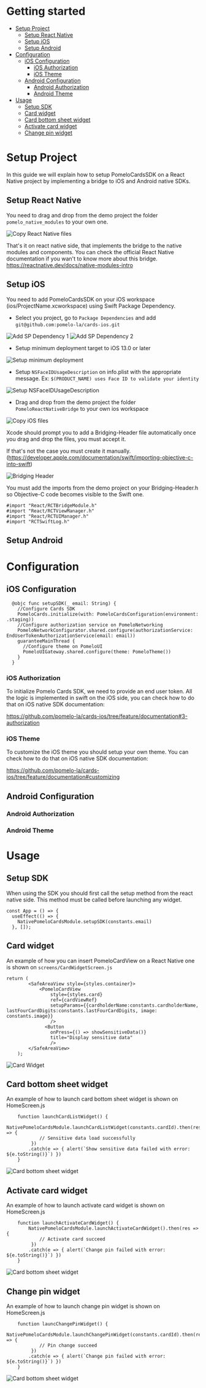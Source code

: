 # Getting started

- [Setup Project](#setup-project)
    - [Setup React Native](#setup-react-native)
    - [Setup iOS](#setup-ios)
    - [Setup Android](#setup-android)
- [Configuration](#configuration)
    - [iOS Configuration](#ios-configuration)
        - [iOS Authorization](#ios-authorization)
        - [iOS Theme](#ios-theme)
    - [Android Configuration](#android-configuration)
        - [Android Authorization](#android-authorization)
        - [Android Theme](#android-theme)
- [Usage](#usage)
    - [Setup SDK](#setup-sdk)
    - [Card widget](#card-widget)
    - [Card bottom sheet widget](#card-bottom-sheet-widget)
    - [Activate card widget](#activate-card-widget)
    - [Change pin widget](#change-pin-widget)

# Setup Project

In this guide we will explain how to setup PomeloCardsSDK on a React Native project by implementing a bridge to iOS and Android native SDKs.

## Setup React Native

You need to drag and drop from the demo project the folder `pomelo_native_modules` to your own one.

![Copy React Native files](./documentation/rn-files.jpg)

That's it on react native side, that implements the bridge to the native modules and components. You can check the official React Native documentation if you wan't to know more about this bridge.
https://reactnative.dev/docs/native-modules-intro


## Setup iOS

You need to add PomeloCardsSDK on your iOS workspace  (ios/ProjectName.xcworkspace) using Swift Package Dependency.

- Select you project, go to `Package Dependencies` and add `git@github.com:pomelo-la/cards-ios.git`

![Add SP Dependency 1](./documentation/ios-sp-dependency-1.jpg)
![Add SP Dependency 2](./documentation/ios-sp-dependency-2.jpg)

- Setup minimum deployment target to iOS 13.0 or later

![Setup minimum deployment](./documentation/ios-min-deploy.jpg)

- Setup `NSFaceIDUsageDescription` on info.plist with the appropriate message. Ex: `$(PRODUCT_NAME) uses Face ID to validate your identity`

![Setup NSFaceIDUsageDescription](./documentation/ios-faceid.jpg)

- Drag and drop from the demo project the folder `PomeloReactNativeBridge` to your own ios workspace

![Copy iOS files](./documentation/ios-files.jpg)

Xcode should prompt you to add a Bridging-Header file automatically once you drag and drop the files, you must accept it.

If that's not the case you must create it manually. (https://developer.apple.com/documentation/swift/importing-objective-c-into-swift)

 ![Bridging Header](./documentation/bridging-header.jpg)

You must add the imports from the demo project on your Bridging-Header.h so Objective-C code becomes visible to the Swift one.

```
#import "React/RCTBridgeModule.h"
#import "React/RCTViewManager.h"
#import "React/RCTUIManager.h"
#import "RCTSwiftLog.h"
```

## Setup Android

# Configuration

## iOS Configuration

```
  @objc func setupSDK(_ email: String) {
    //Configure Cards SDK
    PomeloCards.initialize(with: PomeloCardsConfiguration(environment: .staging))
    //Configure authorization service on PomeloNetworking
    PomeloNetworkConfigurator.shared.configure(authorizationService: EndUserTokenAuthorizationService(email: email))
    guaranteeMainThread {
      //Configure theme on PomeloUI
      PomeloUIGateway.shared.configure(theme: PomeloTheme())
    }
  }
```
### iOS Authorization
To initialize Pomelo Cards SDK, we need to provide an end user token. All the logic is implemented in swift on the iOS side, you can check how to do that on iOS native SDK documentation:

<https://github.com/pomelo-la/cards-ios/tree/feature/documentation#3-authorization>

### iOS Theme
To customize the iOS theme you should setup your own theme. You can check how to do that on iOS native SDK documentation:

<https://github.com/pomelo-la/cards-ios/tree/feature/documentation#customizing>

## Android Configuration

### Android Authorization

### Android Theme

# Usage

## Setup SDK
When using the SDK you should first call the setup method from the react native side. This method must be called before launching any widget.
```
const App = () => {
  useEffect(() => {
    NativePomeloCardsModule.setupSDK(constants.email)
  }, []);
```

## Card widget
An example of how you can insert PomeloCardView on a React Native one is shown on `screens/CardWidgetScreen.js`
```
return (
        <SafeAreaView style={styles.container}>
            <PomeloCardView 
                style={styles.card}
                ref={cardViewRef}
                setupParams={{cardholderName:constants.cardholderName, lastFourCardDigits:constants.lastFourCardDigits, image: constants.image}}
                />
              <Button
                onPress={() => showSensitiveData()}
                title="Display sensitive data"
                />
        </SafeAreaView>
    );
```
![Card Widget](./documentation/card-widget.jpg)

## Card bottom sheet widget
An example of how to launch card bottom sheet widget is shown on HomeScreen.js
```
    function launchCardListWidget() {
        NativePomeloCardsModule.launchCardListWidget(constants.cardId).then(res => {
            // Sensitive data load successfully
         })
        .catch(e => { alert(`Show sensitive data failed with error: ${e.toString()}`) })
    }
```
![Card bottom sheet widget](./documentation/card-bottom-sheet.jpg)

## Activate card widget
An example of how to launch activate card widget is shown on HomeScreen.js
```
    function launchActivateCardWidget() {
        NativePomeloCardsModule.launchActivateCardWidget().then(res => {
            // Activate card succeed
         })
        .catch(e => { alert(`Change pin failed with error: ${e.toString()}`) })
    }
```
![Card bottom sheet widget](./documentation/activate-card.jpg)

## Change pin widget
An example of how to launch change pin widget is shown on HomeScreen.js
```
    function launcChangePinWidget() {
        NativePomeloCardsModule.launchChangePinWidget(constants.cardId).then(res => {
            // Pin change succeed
         })
        .catch(e => { alert(`Change pin failed with error: ${e.toString()}`) })
    }
```
![Card bottom sheet widget](./documentation/change-pin.jpg)
